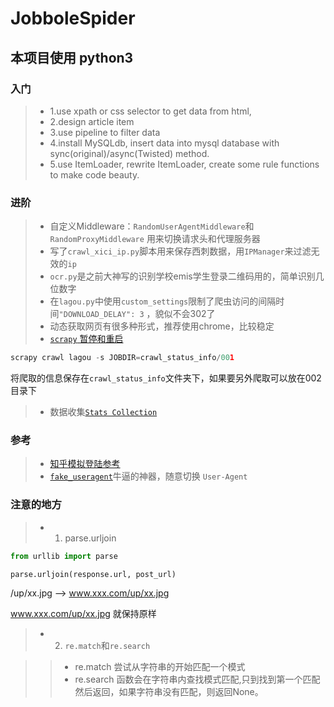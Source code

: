 # JobboleSpider

## 本项目使用 python3


### 入门
> * 1.use xpath or css selector to get data from html,
> * 2.design article item
> * 3.use pipeline to filter data
> * 4.install MySQLdb, insert data into mysql database with sync(original)/async(Twisted) method.
> * 5.use ItemLoader, rewrite ItemLoader, create some rule functions to make code beauty.

### 进阶
> * 自定义Middleware：`RandomUserAgentMiddleware`和`RandomProxyMiddleware`
用来切换请求头和代理服务器
> * 写了`crawl_xici_ip.py`脚本用来保存西刺数据，用`IPManager`来过滤无效的`ip`
> * `ocr.py`是之前大神写的识别学校emis学生登录二维码用的，简单识别几位数字
> * 在`lagou.py`中使用`custom_settings`限制了爬虫访问的间隔时间`"DOWNLOAD_DELAY": 3`
，貌似不会302了
> * 动态获取网页有很多种形式，推荐使用chrome，比较稳定
> * [`scrapy` 暂停和重启](https://doc.scrapy.org/en/latest/topics/jobs.html)
>
```python
scrapy crawl lagou -s JOBDIR=crawl_status_info/001
```
将爬取的信息保存在`crawl_status_info`文件夹下，如果要另外爬取可以放在002目录下

> * 数据收集[`Stats Collection`](https://doc.scrapy.org/en/latest/topics/stats.html#topics-stats)



### 参考
> * [知乎模拟登陆参考](https://github.com/xchaoinfo/fuck-login)
> * [`fake_useragent`](https://github.com/hellysmile/fake-useragent)牛逼的神器，随意切换 `User-Agent`


### 注意的地方

> * 1. parse.urljoin
```python
from urllib import parse

parse.urljoin(response.url, post_url)
```
/up/xx.jpg --> www.xxx.com/up/xx.jpg

www.xxx.com/up/xx.jpg 就保持原样

> * 2. `re.match`和`re.search`

>> * re.match 尝试从字符串的开始匹配一个模式
>> * re.search 函数会在字符串内查找模式匹配,只到找到第一个匹配然后返回，如果字符串没有匹配，则返回None。


